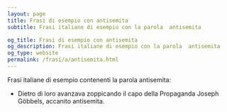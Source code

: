 ```yaml
---
layout: page
title: Frasi di esempio con antisemita 
subtitle: Frasi italiane di esempio con la parola  antisemita

og_title: Frasi di esempio con antisemita 
og_description: Frasi italiane di esempio con la parola  antisemita
og_type: website
permalink: /frasi/a/antisemita.html
---
```


Frasi italiane di esempio contenenti la parola antisemita:


- Dietro di loro avanzava zoppicando il capo della Propaganda Joseph Göbbels, accanito antisemita.
